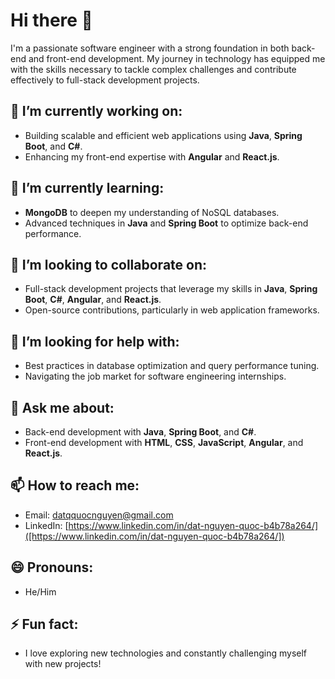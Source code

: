 # Hi there 👋

I'm a passionate software engineer with a strong foundation in both back-end and front-end development. My journey in technology has equipped me with the skills necessary to tackle complex challenges and contribute effectively to full-stack development projects.

## 🔭 I’m currently working on:
- Building scalable and efficient web applications using **Java**, **Spring Boot**, and **C#**.
- Enhancing my front-end expertise with **Angular** and **React.js**.

## 🌱 I’m currently learning:
- **MongoDB** to deepen my understanding of NoSQL databases.
- Advanced techniques in **Java** and **Spring Boot** to optimize back-end performance.

## 👯 I’m looking to collaborate on:
- Full-stack development projects that leverage my skills in **Java**, **Spring Boot**, **C#**, **Angular**, and **React.js**.
- Open-source contributions, particularly in web application frameworks.

## 🤔 I’m looking for help with:
- Best practices in database optimization and query performance tuning.
- Navigating the job market for software engineering internships.

## 💬 Ask me about:
- Back-end development with **Java**, **Spring Boot**, and **C#**.
- Front-end development with **HTML**, **CSS**, **JavaScript**, **Angular**, and **React.js**.

## 📫 How to reach me:
- Email: [datqquocnguyen@gmail.com](mailto:datqquocnguyen@gmail.com)
- LinkedIn: [https://www.linkedin.com/in/dat-nguyen-quoc-b4b78a264/]([https://www.linkedin.com/in/dat-nguyen-quoc-b4b78a264/])

## 😄 Pronouns:
- He/Him

## ⚡ Fun fact:
- I love exploring new technologies and constantly challenging myself with new projects!
